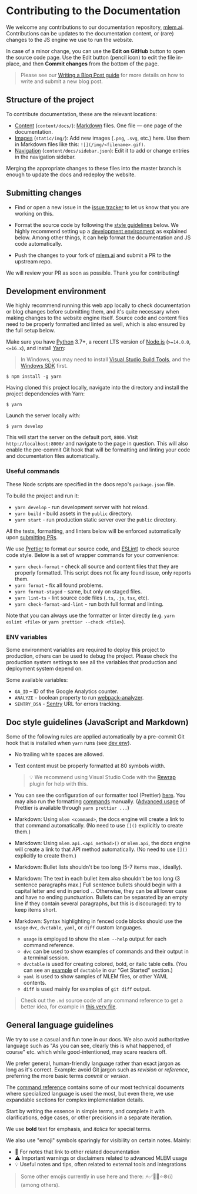 # Contributing to the Documentation

We welcome any contributions to our documentation repository,
[mlem.ai](https://github.com/iterative/mlem.ai). Contributions can be updates to
the documentation content, or (rare) changes to the JS engine we use to run the
website.

In case of a minor change, you can use the **Edit on GitHub** button to open the
source code page. Use the Edit button (pencil icon) to edit the file in-place,
and then **Commit changes** from the bottom of the page.

> Please see our
> [Writing a Blog Post guide](https://dvc.org/doc/user-guide/contributing/blog)
> for more details on how to write and submit a new blog post.

## Structure of the project

To contribute documentation, these are the relevant locations:

- [Content](https://github.com/iterative/mlem.ai/tree/master/content/docs)
  (`content/docs/`):
  [Markdown](https://guides.github.com/features/mastering-markdown/) files. One
  file — one page of the documentation.
- [Images](https://github.com/iterative/mlem.ai/tree/master/static/img)
  (`static/img/`): Add new images (`.png`, `.svg`, etc.) here. Use them in
  Markdown files like this: `![](/img/<filename>.gif)`.
- [Navigation](https://github.com/iterative/mlem.ai/tree/master/content/docs/sidebar.json)
  (`content/docs/sidebar.json`): Edit it to add or change entries in the
  navigation sidebar.

Merging the appropriate changes to these files into the master branch is enough
to update the docs and redeploy the website.

## Submitting changes

- Find or open a new issue in the
  [issue tracker](https://github.com/iterative/mlem.ai/issues) to let us know
  that you are working on this.

- Format the source code by following the
  [style guidelines](#doc-style-guidelines-javascript-and-markdown) below. We
  highly recommend setting up a
  [development environment](#development-environment) as explained below. Among
  other things, it can help format the documentation and JS code automatically.

- Push the changes to your fork of
  [mlem.ai](https://github.com/iterative/mlem.ai.git) and submit a PR to the
  upstream repo.

We will review your PR as soon as possible. Thank you for contributing!

## Development environment

We highly recommend running this web app locally to check documentation or blog
changes before submitting them, and it's quite necessary when making changes to
the website engine itself. Source code and content files need to be properly
formatted and linted as well, which is also ensured by the full setup below.

Make sure you have [Python](https://www.python.org/downloads/) 3.7+, a recent
LTS version of [Node.js](https://nodejs.org/en/) (`>=14.0.0`, `<=16.x`), and
install [Yarn](https://yarnpkg.com/):

> In Windows, you may need to install [Visual Studio Build Tools], and the
> [Windows SDK] first.

[windows sdk]:
  https://developer.microsoft.com/en-us/windows/downloads/windows-10-sdk/
[visual studio build tools]:
  https://visualstudio.microsoft.com/downloads/#build-tools-for-visual-studio-2019

```cli
$ npm install -g yarn
```

Having cloned this project locally, navigate into the directory and install the
project dependencies with Yarn:

```cli
$ yarn
```

Launch the server locally with:

```cli
$ yarn develop
```

This will start the server on the default port, `8000`. Visit
`http://localhost:8000/` and navigate to the page in question. This will also
enable the pre-commit Git hook that will be formatting and linting your code and
documentation files automatically.

### Useful commands

These Node scripts are specified in the docs repo's `package.json` file.

To build the project and run it:

- `yarn develop` - run development server with hot reload.
- `yarn build` - build assets in the `public` directory.
- `yarn start` - run production static server over the `public` directory.

<admon>

All the tests, formatting, and linters below will be enforced automatically upon
[submitting PRs](#submitting-changes).

</admon>

We use [Prettier](https://prettier.io/) to format our source code, and
[ESLint](https://eslint.org/)) to check source code style. Below is a set of
wrapper commands for your convenience:

- `yarn check-format` - check all source and content files that they are
  properly formatted. This script does not fix any found issue, only reports
  them.
- `yarn format` - fix all found problems.
- `yarn format-staged` - same, but only on staged files.
- `yarn lint-ts` - lint source code files (`.ts`, `.js`, `tsx`, etc).
- `yarn check-format-and-lint` - run both full format and linting.

<admon type="tip">

Note that you can always use the formatter or linter directly (e.g.
`yarn eslint <file>` or `yarn prettier --check <file>`).

</admon>

### ENV variables

Some environment variables are required to deploy this project to production,
others can be used to debug the project. Please check the production system
settings to see all the variables that production and deployment system depend
on.

Some available variables:

- `GA_ID` – ID of the Google Analytics counter.
- `ANALYZE` - boolean property to run
  [webpack-analyzer](https://www.gatsbyjs.org/packages/gatsby-plugin-webpack-bundle-analyzer/).
- `SENTRY_DSN` - [Sentry](https://sentry.io/) URL for errors tracking.

## Doc style guidelines (JavaScript and Markdown)

Some of the following rules are applied automatically by a pre-commit Git hook
that is installed when `yarn` runs (see [dev env](#development-environment)).

- No trailing white spaces are allowed.

- Text content must be properly formatted at 80 symbols width.

  > 💡 We recommend using Visual Studio Code with the
  > [Rewrap](https://marketplace.visualstudio.com/items?itemName=stkb.rewrap)
  > plugin for help with this.

- You can see the configuration of our formatter tool (Prettier)
  [here](https://github.com/iterative/mlem.ai/blob/master/.prettierrc). You may
  also run the formatting [commands](#useful-commands) manually.
  ([Advanced usage](https://prettier.io/docs/en/cli.html) of Prettier is
  available through `yarn prettier ...`)

- Markdown: Using `mlem <command>`, the docs engine will create a link to that
  command automatically. (No need to use `[]()` explicitly to create them.)

- Markdown: Using `mlem.api.<api_method>()` or `mlem.api`, the docs engine will
  create a link to that API method automatically. (No need to use `[]()`
  explicitly to create them.)

- Markdown: Bullet lists shouldn't be too long (5-7 items max., ideally).

- Markdown: The text in each bullet item also shouldn't be too long (3 sentence
  paragraphs max.) Full sentence bullets should begin with a capital letter and
  end in period `.`. Otherwise, they can be all lower case and have no ending
  punctuation. Bullets can be separated by an empty line if they contain several
  paragraphs, but this is discouraged: try to keep items short.

- Markdown: Syntax highlighting in fenced code blocks should use the `usage`
  `dvc`, `dvctable`, `yaml`, or `diff` custom languages.
  - `usage` is employed to show the `mlem --help` output for each command
    reference.
  - `dvc` can be used to show examples of commands and their output in a
    terminal session.
  - `dvctable` is used for creating colored, bold, or italic table cells. (You
    can see an [example](https://dvc.org/doc/start/experiments) of `dvctable` in
    our "Get Started" section.)
  - `yaml` is used to show samples of <abbr>MLEM files</abbr>, or other YAML
    contents.
  - `diff` is used mainly for examples of `git diff` output.

> Check out the `.md` source code of any command reference to get a better idea,
> for example in
> [this very file](https://raw.githubusercontent.com/iterative/mlem.ai/master/content/docs/contributing/docs.md).

## General language guidelines

We try to use a casual and fun tone in our docs. We also avoid authoritative
language such as "As you can see, clearly this is what happened, of course" etc.
which while good-intentioned, may scare readers off.

We prefer general, human-friendly language rather than exact jargon as long as
it's correct. Example: avoid Git jargon such as _revision_ or _reference_,
preferring the more basic terms _commit_ or _version_.

The [command reference](/doc/command-reference) contains some of our most
technical documents where specialized language is used the most, but even there,
we use expandable sections for complex implementation details.

Start by writing the essence in simple terms, and complete it with
clarifications, edge cases, or other precisions in a separate iteration.

We use **bold** text for emphasis, and _italics_ for special terms.

We also use "emoji" symbols sparingly for visibility on certain notes. Mainly:

- 📖 For notes that link to other related documentation
- ⚠️ Important warnings or disclaimers related to advanced MLEM usage
- 💡 Useful notes and tips, often related to external tools and integrations

> Some other emojis currently in use here and there: ⚡✅🙏🐛⭐⚙️(ℹ️) (among
> others).
